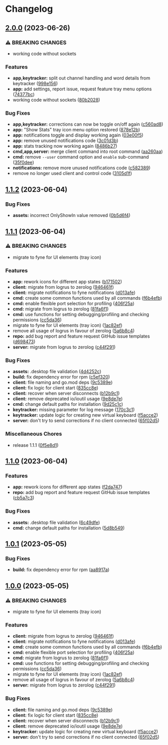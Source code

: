 # Changelog

## [2.0.0](https://github.com/joshuar/autocorrector/compare/v1.1.2...v2.0.0) (2023-06-26)


### ⚠ BREAKING CHANGES

* working code without sockets

### Features

* **app,keytracker:** split out channel handling and word details from keytracker ([998e156](https://github.com/joshuar/autocorrector/commit/998e156a8efbc3f4fc4134df227556a80b862293))
* **app:** add settings, report issue, request feature tray menu options ([74377bc](https://github.com/joshuar/autocorrector/commit/74377bcd34e2e6fd846784c9cae05eda41d4cb86))
* working code without sockets ([80b2028](https://github.com/joshuar/autocorrector/commit/80b2028c49b937a1e7d55157f50b992e553f9937))


### Bug Fixes

* **app,keytracker:** corrections can now be toggle on/off again ([c560ad8](https://github.com/joshuar/autocorrector/commit/c560ad8ab996d0a5e125a474f1da542becce91bc))
* **app:** "Show Stats" tray icon menu option restored ([878e12b](https://github.com/joshuar/autocorrector/commit/878e12b6505d35d6470f919369db9071d59bed44))
* **app:** notifications toggle and display working again ([03e00f5](https://github.com/joshuar/autocorrector/commit/03e00f5d2773f22bc4e9fb27aa8fbaa3a31f14c6))
* **app:** remove unused notifications code ([3c01d3b](https://github.com/joshuar/autocorrector/commit/3c01d3bd0ee410eecdde36acb85f3f981ce17dfa))
* **app:** stats tracking now working again ([8486b27](https://github.com/joshuar/autocorrector/commit/8486b27c0ae2b14dd3dce0e67cb16d49c88b01cd))
* **cmd,app,server:** merge client command into root command ([aa260aa](https://github.com/joshuar/autocorrector/commit/aa260aa1d577a0126157677931b1cef6c49166f8))
* **cmd:** remove `--user` command option and `enable` sub-command ([35f0dee](https://github.com/joshuar/autocorrector/commit/35f0dee26964a49f5a223a4832e3723dcdf94091))
* **notifications:** remove more unused notifications code ([c582389](https://github.com/joshuar/autocorrector/commit/c58238908c5524190782ed053130315ab47e61cd))
* remove no longer used client and control code ([3105d1f](https://github.com/joshuar/autocorrector/commit/3105d1f9dd85e3609e17c6fc9334e383d7c13081))

## [1.1.2](https://github.com/joshuar/autocorrector/compare/v1.1.1...v1.1.2) (2023-06-04)


### Bug Fixes

* **assets:** incorrect OnlyShowIn value removed ([0b5d6f4](https://github.com/joshuar/autocorrector/commit/0b5d6f4ac9a3e4b6dfa36d6978112c10f2bf3fe5))

## [1.1.1](https://github.com/joshuar/autocorrector/compare/v0.4.9...v1.1.1) (2023-06-04)


### ⚠ BREAKING CHANGES

* migrate to fyne for UI elements (tray icon)

### Features

* **app:** rework icons for different app states ([b171502](https://github.com/joshuar/autocorrector/commit/b171502f866d9012d7f7e94c15431abdc4dc919a))
* **client:** migrate from logrus to zerolog ([946461f](https://github.com/joshuar/autocorrector/commit/946461f1968fc17e95e4af1e8ab863fc2c0734ed))
* **client:** migrate notifications to fyne notifications ([d013afe](https://github.com/joshuar/autocorrector/commit/d013afee796f542628c6ebce5d6ac06f5ccaeb2b))
* **cmd:** create some common functions used by all commands ([f6b4efb](https://github.com/joshuar/autocorrector/commit/f6b4efbadb2b5412fd4670b63019e8e564eef950))
* **cmd:** enable flexible port selection for profiling ([406f25a](https://github.com/joshuar/autocorrector/commit/406f25ab7e0ea835bbac671e6c1e505c1e1a5cdc))
* **cmd:** migrate from logrus to zerolog ([81fa6f1](https://github.com/joshuar/autocorrector/commit/81fa6f17cdfa9bd865072e4c0a0593018bda26d4))
* **cmd:** use functions for setting debugging/profiling and checking permissions ([cc5da36](https://github.com/joshuar/autocorrector/commit/cc5da366458bfb57414f66d3e42682ade894a111))
* migrate to fyne for UI elements (tray icon) ([1ac82ef](https://github.com/joshuar/autocorrector/commit/1ac82ef34a65b94d11197016249fab6636389631))
* remove all usage of logrus in favour of zerolog ([5a6b8c4](https://github.com/joshuar/autocorrector/commit/5a6b8c4e191fcf05a32afa118739725ea9272f1a))
* **repo:** add bug report and feature request GitHub issue templates ([d698473](https://github.com/joshuar/autocorrector/commit/d698473ccff2083f0de7ed197726d0a213a9719d))
* **server:** migrate from logrus to zerolog ([c44f291](https://github.com/joshuar/autocorrector/commit/c44f2910115b522a86879d52b3231441beaa453d))


### Bug Fixes

* **assets:** .desktop file validation ([4d4252c](https://github.com/joshuar/autocorrector/commit/4d4252c27eccfefece2aae70f1fbebf102368405))
* **build:** fix dependency error for rpm ([c5ef320](https://github.com/joshuar/autocorrector/commit/c5ef320b46f2b9036024df65b2952fa4d184e7e7))
* **client:** file naming and go.mod deps ([9c5389e](https://github.com/joshuar/autocorrector/commit/9c5389ec657172fb06ae27ee8258394251b93f41))
* **client:** fix logic for client start ([835cc8e](https://github.com/joshuar/autocorrector/commit/835cc8e41eedf351d8b0bbd3ee8839bbb97b1501))
* **client:** recover when server disconnects ([b12b9c1](https://github.com/joshuar/autocorrector/commit/b12b9c1b1ea5f2732eed3f1b7fa460082f2763f1))
* **client:** remove deprecated io/ioutil usage ([9e8de7e](https://github.com/joshuar/autocorrector/commit/9e8de7e805845237257db64a71eb7f3504856f8b))
* **cmd:** change default paths for installation ([9d25c1c](https://github.com/joshuar/autocorrector/commit/9d25c1c66cd3489486c9d7a23817b12a40611341))
* **keytracker:** missing parameter for log message ([170c3c1](https://github.com/joshuar/autocorrector/commit/170c3c1ed6b1fa080f1014d6981c9345b5c8e4b5))
* **keytracker:** update logic for creating new virtual keyboard ([f5acce2](https://github.com/joshuar/autocorrector/commit/f5acce28d2929a82d4668e920585b38d7269d668))
* **server:** don't try to send corrections if no client connected ([65f02d5](https://github.com/joshuar/autocorrector/commit/65f02d55a50ea7abf1c390d74845983ba5d7da4f))


### Miscellaneous Chores

* release 1.1.1 ([0f5e8d1](https://github.com/joshuar/autocorrector/commit/0f5e8d11c609c2b373e7cf0a2058003e7727e2dc))

## [1.1.0](https://github.com/joshuar/autocorrector/compare/v1.0.1...v1.1.0) (2023-06-04)


### Features

* **app:** rework icons for different app states ([f2da747](https://github.com/joshuar/autocorrector/commit/f2da747c3b7716213bed863a38291039db71a2cb))
* **repo:** add bug report and feature request GitHub issue templates ([cb5a7c3](https://github.com/joshuar/autocorrector/commit/cb5a7c316631d1d9a0c719e4b2e11684a8509eda))


### Bug Fixes

* **assets:** .desktop file validation ([6c49dfe](https://github.com/joshuar/autocorrector/commit/6c49dfe3a7fcab80e0af76ff8d1e92202b352102))
* **cmd:** change default paths for installation ([5d8b549](https://github.com/joshuar/autocorrector/commit/5d8b549635ef79a4bf6c07a0523e264076518b22))

## [1.0.1](https://github.com/joshuar/autocorrector/compare/v1.0.0...v1.0.1) (2023-05-05)


### Bug Fixes

* **build:** fix dependency error for rpm ([aa8917a](https://github.com/joshuar/autocorrector/commit/aa8917a581127b58415c6511d9fa0e537ce4e3d2))

## [1.0.0](https://github.com/joshuar/autocorrector/compare/v0.4.9...v1.0.0) (2023-05-05)


### ⚠ BREAKING CHANGES

* migrate to fyne for UI elements (tray icon)

### Features

* **client:** migrate from logrus to zerolog ([946461f](https://github.com/joshuar/autocorrector/commit/946461f1968fc17e95e4af1e8ab863fc2c0734ed))
* **client:** migrate notifications to fyne notifications ([d013afe](https://github.com/joshuar/autocorrector/commit/d013afee796f542628c6ebce5d6ac06f5ccaeb2b))
* **cmd:** create some common functions used by all commands ([f6b4efb](https://github.com/joshuar/autocorrector/commit/f6b4efbadb2b5412fd4670b63019e8e564eef950))
* **cmd:** enable flexible port selection for profiling ([406f25a](https://github.com/joshuar/autocorrector/commit/406f25ab7e0ea835bbac671e6c1e505c1e1a5cdc))
* **cmd:** migrate from logrus to zerolog ([81fa6f1](https://github.com/joshuar/autocorrector/commit/81fa6f17cdfa9bd865072e4c0a0593018bda26d4))
* **cmd:** use functions for setting debugging/profiling and checking permissions ([cc5da36](https://github.com/joshuar/autocorrector/commit/cc5da366458bfb57414f66d3e42682ade894a111))
* migrate to fyne for UI elements (tray icon) ([1ac82ef](https://github.com/joshuar/autocorrector/commit/1ac82ef34a65b94d11197016249fab6636389631))
* remove all usage of logrus in favour of zerolog ([5a6b8c4](https://github.com/joshuar/autocorrector/commit/5a6b8c4e191fcf05a32afa118739725ea9272f1a))
* **server:** migrate from logrus to zerolog ([c44f291](https://github.com/joshuar/autocorrector/commit/c44f2910115b522a86879d52b3231441beaa453d))


### Bug Fixes

* **client:** file naming and go.mod deps ([9c5389e](https://github.com/joshuar/autocorrector/commit/9c5389ec657172fb06ae27ee8258394251b93f41))
* **client:** fix logic for client start ([835cc8e](https://github.com/joshuar/autocorrector/commit/835cc8e41eedf351d8b0bbd3ee8839bbb97b1501))
* **client:** recover when server disconnects ([b12b9c1](https://github.com/joshuar/autocorrector/commit/b12b9c1b1ea5f2732eed3f1b7fa460082f2763f1))
* **client:** remove deprecated io/ioutil usage ([9e8de7e](https://github.com/joshuar/autocorrector/commit/9e8de7e805845237257db64a71eb7f3504856f8b))
* **keytracker:** update logic for creating new virtual keyboard ([f5acce2](https://github.com/joshuar/autocorrector/commit/f5acce28d2929a82d4668e920585b38d7269d668))
* **server:** don't try to send corrections if no client connected ([65f02d5](https://github.com/joshuar/autocorrector/commit/65f02d55a50ea7abf1c390d74845983ba5d7da4f))
